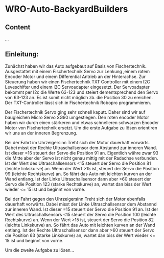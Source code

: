 # WRO-Auto-BackyardBuilders
Content
---
...

Einleitung:
---

Zunächst haben wir das Auto aufgebaut auf Basis von Fischertechnik. Ausgestattet mit einem Fischertechnik Servo zur Lenkung ,einem rotem Encoder Motor und einem  Differential Antrieb an der Hinterachse.
Zur Steuerung haben wir einen Fischertechnik TXT Controller mit einem I2C Leveschifter und einem I2C Servoadapter eingesetzt. Der Servoadapter bekommt per I2c die Werte 63-123 und steiert dementsprechend den Servo von 63-123 an. Es ist somit nicht möglich zb. die Position 30 zu ereichen. Der TXT-Controller lässt sich in Fischertechnik Robopro programmieren.

Der Fischertechnik Servo ging sehr schnell kaputt. Daher sind wir auf baugleichen Micro Servo SG90 umgestiegen. Den roten encoder Motor haben wir durch einen stärkeren und etwas schnelleren schwarzen Encoder Motor von Fischertechnik ersetzt. Um die erste Aufgabe zu lösen orientiren wir uns an der inneren Begrenzung.

Bei der Fahrt im Uhrzeigersinn Treht sich der Motor dauerhaft vorwärts. Dabei misst der Rechte Ultraschallsensor dem Abstannd zur inneren Wand. Ist dieser =15 steuert der Servo die Position 91 an. Eigentlich währe zwar 93 die Mitte aber der Servo ist nicht genau mittig mit der Radachse verbunden. Ist der Wert des Ultraschallsensors <15 steuert der Servo die Position 81 (leichte linkskurve) an. Wenn der Wert >15 ist, steuert der Servo die Position 99 (leichte Rechtskurve) an. So fährt das Auto mit leichten kurven an der Wand entlang. Ist der Linke Ultraschallsensor dann aber >60 steuert der Servo die Position 123 (starke Rechtskurve) an, wartet dan biss der Wert wieder <= 15 ist und beginnt von vorne.

Bei der Fahrt gegen den Uhrzeigersinn Treht sich der Motor ebenfalls dauerhaft vorwärts. Dabei misst der Linke Ultraschallsensor dem Abstannd zur inneren Wand. Ist dieser =15 steuert der Servo die Position 91 an. Ist der Wert des Ultraschallsensors <15 steuert der Servo die Position 100 (leichte Rechtskurve) an. Wenn der Wert >15 ist, steuert der Servo die Position 82 (leichte Linkskurve) an. So fährt das Auto mit leichten kurven an der Wand entlang. Ist der Rechte Ultraschallsensor dann aber >60 steuert der Servo die Position 63 (starke Linkskurve) an, wartet dan biss der Wert wieder <= 15 ist und beginnt von vorne.


Um die zweite Aufgabe zu lösen...